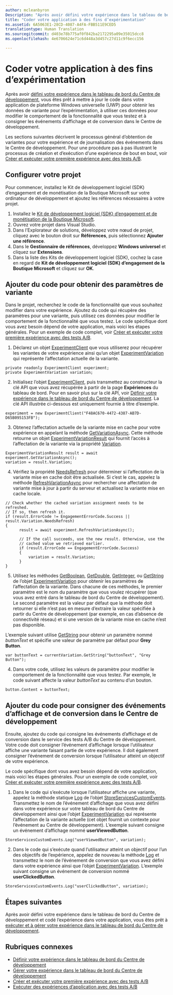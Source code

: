 ```yaml
---
author: mcleanbyron
Description: "Après avoir défini votre expérience dans le tableau de bord du Centre de développement, vous êtes prêt pour coder l’expérience dans votre application."
title: "Coder votre application à des fins d’expérimentation"
ms.assetid: 6A5063E1-28CD-4087-A4FA-FBB511E9CED5
translationtype: Human Translation
ms.sourcegitcommit: d403e78b775af0f842ba2172295a09e35015dcc8
ms.openlocfilehash: 4e6706624e71c6d448a3d457c27d11c9f6ecc156

---
```


# Coder votre application à des fins d’expérimentation

Après avoir [défini votre expérience dans le tableau de bord du Centre de développement](define-your-experiment-in-the-dev-center-dashboard.md), vous êtes prêt à mettre à jour le code dans votre application de plateforme Windows universelle (UWP) pour obtenir les données de variante pour l’expérimentation, à utiliser ces données pour modifier le comportement de la fonctionnalité que vous testez et à consigner les événements d’affichage et de conversion dans le Centre de développement.

Les sections suivantes décrivent le processus général d’obtention de variantes pour votre expérience et de journalisation des événements dans le Centre de développement. Pour une procédure pas à pas illustrant le processus de création et d’exécution d’une expérience de bout en bout, voir [Créer et exécuter votre première expérience avec des tests A/B](create-and-run-your-first-experiment-with-a-b-testing.md).

## Configurer votre projet

Pour commencer, installez le Kit de développement logiciel (SDK) d’engagement et de monétisation de la Boutique Microsoft sur votre ordinateur de développement et ajoutez les références nécessaires à votre projet.

1. Installez le [Kit de développement logiciel (SDK) d’engagement et de monétisation de la Boutique Microsoft](http://aka.ms/store-em-sdk).
2. Ouvrez votre projet dans Visual Studio.
3. Dans l’Explorateur de solutions, développez votre nœud de projet, cliquez avec le bouton droit sur **Références**, puis sélectionnez **Ajouter une référence**.
3. Dans le **Gestionnaire de références**, développez **Windows universel** et cliquez sur **Extensions**.
4. Dans la liste des Kits de développement logiciel (SDK), cochez la case en regard de **Kit de développement logiciel (SDK) d’engagement de la Boutique Microsoft** et cliquez sur **OK**.

## Ajouter du code pour obtenir des paramètres de variante

Dans le projet, recherchez le code de la fonctionnalité que vous souhaitez modifier dans votre expérience. Ajoutez du code qui récupère des paramètres pour une variante, puis utilisez ces données pour modifier le comportement de la fonctionnalité que vous testez. Le code spécifique dont vous avez besoin dépend de votre application, mais voici les étapes générales. Pour un exemple de code complet, voir [Créer et exécuter votre première expérience avec des tests A/B](create-and-run-your-first-experiment-with-a-b-testing.md).

1. Déclarez un objet [ExperimentClient](https://msdn.microsoft.com/library/windows/apps/microsoft.services.store.engagement.experimentclient.aspx) que vous utiliserez pour récupérer les variantes de votre expérience ainsi qu’un objet [ExperimentVariation](https://msdn.microsoft.com/library/windows/apps/microsoft.services.store.engagement.experimentvariation.aspx) qui représente l’affectation actuelle de la variante.
```CSharp
private readonly ExperimentClient experiment;
private ExperimentVariation variation;
```

2. Initialisez l’objet [ExperimentClient](https://msdn.microsoft.com/library/windows/apps/microsoft.services.store.engagement.experimentclient.aspx), puis transmettez au constructeur la clé API que vous avez récupérée à partir de la page **Expériences** du tableau de bord. Pour en savoir plus sur la clé API, voir [Définir votre expérience dans le tableau de bord du Centre de développement](define-your-experiment-in-the-dev-center-dashboard.md#generate-an-api-key). La clé API illustrée ci-dessous est uniquement fournie à titre d’exemple.
```CSharp
experiment = new ExperimentClient("F48AC670-4472-4387-AB7D-D65B095153FB");
```

3. Obtenez l’affectation actuelle de la variante mise en cache pour votre expérience en appelant la méthode [GetVariationAsync](https://msdn.microsoft.com/library/windows/apps/microsoft.services.store.engagement.experimentclient.getvariationasync.aspx). Cette méthode retourne un objet [ExperimentVariationResult](https://msdn.microsoft.com/library/windows/apps/microsoft.services.store.engagement.experimentvariationresult.aspx) qui fournit l’accès à l’affectation de la variante via la propriété [Variation](https://msdn.microsoft.com/library/windows/apps/microsoft.services.store.engagement.experimentvariationresult.variation.aspx).
```CSharp
ExperimentVariationResult result = await experiment.GetVariationAsync();
variation = result.Variation;
```

4. Vérifiez la propriété [NeedsRefresh](https://msdn.microsoft.com/library/windows/apps/microsoft.services.store.engagement.experimentvariation.needsrefresh.aspx) pour déterminer si l’affectation de la variante mise en cache doit être actualisée. Si c’est le cas, appelez la méthode [RefreshVariationAsync](https://msdn.microsoft.com/library/windows/apps/microsoft.services.store.engagement.experimentclient.refreshvariationasync.aspx) pour rechercher une affectation de variante mise à jour à partir du serveur et actualisez la variante mise en cache locale.
```CSharp
// Check whether the cached variation assignment needs to be refreshed.
// If so, then refresh it.
if (result.ErrorCode != EngagementErrorCode.Success || result.Variation.NeedsRefresh)
{
      result = await experiment.RefreshVariationAsync();

      // If the call succeeds, use the new result. Otherwise, use the
      // cached value we retrieved earlier.
      if (result.ErrorCode == EngagementErrorCode.Success)
      {
          variation = result.Variation;
      }
}
```

5. Utilisez les méthodes [GetBoolean](https://msdn.microsoft.com/library/windows/apps/microsoft.services.store.engagement.experimentvariation.getboolean.aspx), [GetDouble](https://msdn.microsoft.com/library/windows/apps/microsoft.services.store.engagement.experimentvariation.getdouble.aspx), [GetInteger](https://msdn.microsoft.com/library/windows/apps/microsoft.services.store.engagement.experimentvariation.getinteger.aspx), ou [GetString](https://msdn.microsoft.com/library/windows/apps/microsoft.services.store.engagement.experimentvariation.getstring.aspx) de l’objet [ExperimentVariation](https://msdn.microsoft.com/library/windows/apps/microsoft.services.store.engagement.experimentvariation.aspx) pour obtenir les paramètres de l’affectation de la variante. Dans chacune de ces méthodes, le premier paramètre est le nom du paramètre que vous voulez récupérer (que vous avez entré dans le tableau de bord du Centre de développement). Le second paramètre est la valeur par défaut que la méthode doit retourner si elle n’est pas en mesure d’extraire la valeur spécifiée à partir du Centre de développement (par exemple, en cas d’absence de connectivité réseau) et si une version de la variante mise en cache n’est pas disponible.

  L’exemple suivant utilise [GetString](https://msdn.microsoft.com/library/windows/apps/microsoft.services.store.engagement.experimentvariation.getstring.aspx) pour obtenir un paramètre nommé *buttonText* et spécifie une valeur de paramètre par défaut pour **Grey Button**.
```CSharp
var buttonText = currentVariation.GetString("buttonText", "Grey Button");
```
4. Dans votre code, utilisez les valeurs de paramètre pour modifier le comportement de la fonctionnalité que vous testez. Par exemple, le code suivant affecte la valeur *buttonText* au contenu d’un bouton.
```CSharp
button.Content = buttonText;
```

## Ajouter du code pour consigner des événements d’affichage et de conversion dans le Centre de développement

Ensuite, ajoutez du code qui consigne les événements d’affichage et de conversion dans le service des tests A/B du Centre de développement. Votre code doit consigner l’événement d’affichage lorsque l’utilisateur affiche une variante faisant partie de votre expérience. Il doit également consigner l’événement de conversion lorsque l’utilisateur atteint un objectif de votre expérience.

Le code spécifique dont vous avez besoin dépend de votre application, mais voici les étapes générales. Pour un exemple de code complet, voir [Créer et exécuter votre première expérience avec des tests A/B](create-and-run-your-first-experiment-with-a-b-testing.md).

1. Dans le code qui s’exécute lorsque l’utilisateur affiche une variante, appelez la méthode statique [Log](https://msdn.microsoft.com/library/windows/apps/microsoft.services.store.engagement.storeservicescustomevents.log.aspx) de l’objet [StoreServicesCustomEvents](https://msdn.microsoft.com/library/windows/apps/microsoft.services.store.engagement.storeservicescustomevents.aspx). Transmettez le nom de l’événement d’affichage que vous avez défini dans votre expérience sur votre tableau de bord du Centre de développement ainsi que l’objet [ExperimentVariation](https://msdn.microsoft.com/library/windows/apps/microsoft.services.store.engagement.experimentvariation.aspx) qui représente l’affectation de la variante actuelle (cet objet fournit un contexte pour l’événement au Centre de développement). L’exemple suivant consigne un événement d’affichage nommé **userViewedButton**.
```CSharp
StoreServicesCustomEvents.Log("userViewedButton", variation);
```
2. Dans le code qui s’exécute quand l’utilisateur atteint un objectif pour l’un des objectifs de l’expérience, appelez de nouveau la méthode [Log](https://msdn.microsoft.com/library/windows/apps/microsoft.services.store.engagement.storeservicescustomevents.log.aspx) et transmettez le nom de l’événement de conversion que vous avez défini dans votre expérience ainsi que l’objet [ExperimentVariation](https://msdn.microsoft.com/library/windows/apps/microsoft.services.store.engagement.experimentvariation.aspx). L’exemple suivant consigne un événement de conversion nommé **userClickedButton**.
```CSharp
StoreServicesCustomEvents.Log("userClickedButton", variation);
```

## Étapes suivantes

Après avoir défini votre expérience dans le tableau de bord du Centre de développement et codé l’expérience dans votre application, vous êtes prêt à [exécuter et à gérer votre expérience dans le tableau de bord du Centre de développement](manage-your-experiment.md).

## Rubriques connexes

  * [Définir votre expérience dans le tableau de bord du Centre de développement](define-your-experiment-in-the-dev-center-dashboard.md)
  * [Gérer votre expérience dans le tableau de bord du Centre de développement](manage-your-experiment.md)
  * [Créer et exécuter votre première expérience avec des tests A/B](create-and-run-your-first-experiment-with-a-b-testing.md)
  * [Exécuter des expériences d’application avec des tests A/B](run-app-experiments-with-a-b-testing.md)



<!--HONumber=Jun16_HO4-->


